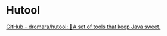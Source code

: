 # Hutool

[GitHub - dromara/hutool: 🍬A set of tools that keep Java sweet.](https://github.com/dromara/hutool)